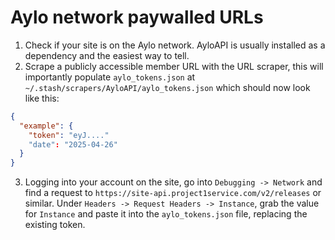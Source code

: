 # Aylo network paywalled URLs

1. Check if your site is on the Aylo network. AyloAPI is usually installed as a dependency and the easiest way to tell.
2. Scrape a publicly accessible member URL with the URL scraper, this will importantly populate `aylo_tokens.json` at `~/.stash/scrapers/AyloAPI/aylo_tokens.json` which should now look like this:

```~/.stash/scrapers/AyloAPI/aylo_tokens.json
{
  "example": {
    "token": "eyJ...."
    "date": "2025-04-26"
  }
}
```
3. Logging into your account on the site, go into `Debugging -> Network` and find a request to `https://site-api.project1service.com/v2/releases` or similar. Under `Headers -> Request Headers -> Instance`, grab the value for `Instance` and paste it into the `aylo_tokens.json` file, replacing the existing token.